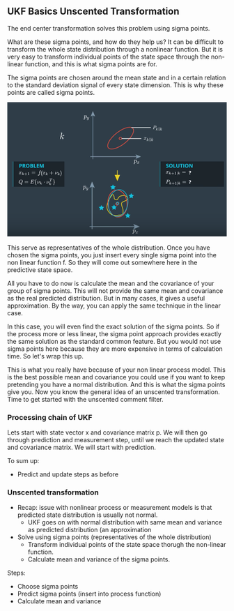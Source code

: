 ## UKF Basics Unscented Transformation

The end center transformation solves this problem using sigma points. 

What are these sigma points, and how do they help us? It can be difficult to transform the whole state distribution through a nonlinear function. But it is very easy to transform individual points of the state space through the non-linear function, and this is what sigma points are for. 

The sigma points are chosen around the mean state and in a certain relation to the standard deviation signal of every state dimension. This is why these points are called sigma points. 

![img](../images/7-14.png)

This serve as representatives of the whole distribution. Once you have chosen the sigma points, you just insert every single sigma point into the non linear function f. So they will come out somewhere here in the predictive state space. 

All you have to do now is calculate the mean and the covariance of your group of sigma points. This will not provide the same mean and covariance as the real predicted distribution. But in many cases, it gives a useful approximation. By the way, you can apply the same technique in the linear case. 

In this case, you will even find the exact solution of the sigma points. So if the process more or less linear, the sigma point approach provides exactly the same solution as the standard common feature. But you would not use sigma points here because they are more expensive in terms of calculation time. So let's wrap this up. 

This is what you really have because of your non linear process model. This is the best possible mean and covariance you could use if you want to keep pretending you have a normal distribution. And this is what the sigma points give you. Now you know the general idea of an unscented transformation. Time to get started with the unscented comment filter. 

### Processing chain of UKF

Lets start with state vector x and covariance matrix p. We will then go through prediction and measurement step, until we reach the updated state and covariance matrix. We will start with prediction.

To sum up:

- Predict and update steps as before

### Unscented transformation

- Recap: issue with nonlinear process or measurement models is that predicted state distribution is usually not normal.
  - UKF goes on with normal distribution with same mean and variance as predicted distribution (an approximation
- Solve using sigma points (representatives of the whole distribution)
  - Transform individual points of the state space thorugh the non-linear function.
  - Calculate mean and variance of the sigma points.

Steps:

- Choose sigma points
- Predict sigma points (insert into process function)
- Calculate mean and variance

